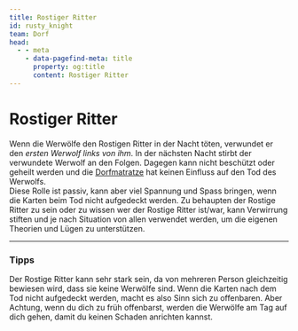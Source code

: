 ```yaml
---
title: Rostiger Ritter
id: rusty_knight
team: Dorf
head:
  - - meta
    - data-pagefind-meta: title
      property: og:title
      content: Rostiger Ritter
---
```


# Rostiger Ritter <TeamBadge team="Dorf" />

Wenn die Werwölfe den Rostigen Ritter in der Nacht töten, verwundet er den _ersten Werwolf links von ihm_. In der nächsten Nacht stirbt der verwundete Werwolf an den Folgen. Dagegen kann nicht beschützt oder geheilt werden und die [Dorfmatratze](/rollen/dorfmatratze) hat keinen Einfluss auf den Tod des Werwolfs.  
Diese Rolle ist passiv, kann aber viel Spannung und Spass bringen, wenn die Karten beim Tod nicht aufgedeckt werden. Zu behaupten der Rostige Ritter zu sein oder zu wissen wer der Rostige Ritter ist/war, kann Verwirrung stiften und je nach Situation von allen verwendet werden, um die eigenen Theorien und Lügen zu unterstützen.

---

### Tipps

Der Rostige Ritter kann sehr stark sein, da von mehreren Person gleichzeitig bewiesen wird, dass sie keine Werwölfe sind. Wenn die Karten nach dem Tod nicht aufgedeckt werden, macht es also Sinn sich zu offenbaren. Aber Achtung, wenn du dich zu früh offenbarst, werden die Werwölfe am Tag auf dich gehen, damit du keinen Schaden anrichten kannst.

